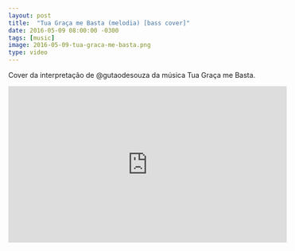 ```yaml
---
layout: post
title:  "Tua Graça me Basta (melodia) [bass cover]"
date: 2016-05-09 08:00:00 -0300
tags: [music]
image: 2016-05-09-tua-graca-me-basta.png
type: video
---
```

Cover da interpretação de @gutaodesouza da música Tua Graça me Basta.

<div class="iframe-wrapper">
<iframe width="560" height="315" src="https://www.youtube.com/embed/b9Bf_A3FMLU" frameborder="0" allowfullscreen></iframe>
</div>